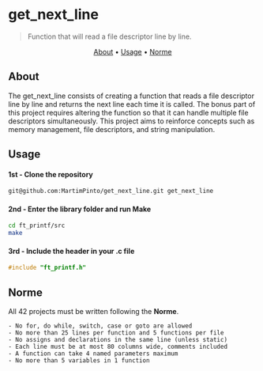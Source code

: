 # get_next_line
>Function that will read a file descriptor line by line. 

</p>
<p align="center">
	<a href="#about">About</a> •
	<a href="#usage">Usage</a> •
	<a href="#norme">Norme</a>
</p>

## About
The get_next_line consists of creating a function that reads a file descriptor line by line and returns the next line each time it is called. The bonus part of this project requires altering the function so that it can handle multiple file descriptors simultaneously. This project aims to reinforce concepts such as memory management, file descriptors, and string manipulation. 

## Usage
#### 1st - Clone the repository
``` bash
git@github.com:MartimPinto/get_next_line.git get_next_line
```
#### 2nd - Enter the library folder and run Make
``` bash
cd ft_printf/src
make
```
#### 3rd - Include the header in your .c file
``` c
#include "ft_printf.h"
```
## Norme

All 42 projects must be written following the **Norme**.

	- No for, do while, switch, case or goto are allowed
	- No more than 25 lines per function and 5 functions per file
	- No assigns and declarations in the same line (unless static)
 	- Each line must be at most 80 columns wide, comments included
	- A function can take 4 named parameters maximum
	- No more than 5 variables in 1 function
